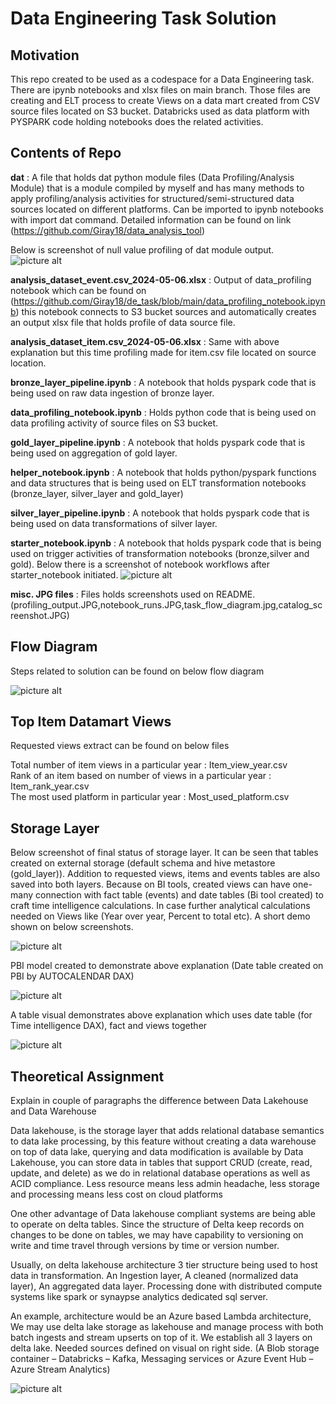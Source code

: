# Data Engineering Task Solution
## Motivation
This repo created to be used as a codespace for a Data Engineering task.
There are ipynb notebooks and xlsx files on main branch. Those files are creating and ELT process to create Views on a data mart created from CSV source files located on S3 bucket.
Databricks used as data platform with PYSPARK code holding notebooks does the related activities.

## Contents of Repo
**dat** : A file that holds dat python module files (Data Profiling/Analysis Module) that is a module compiled by myself and has many methods to apply profiling/analysis activities for structured/semi-structured data sources located on different platforms. Can be imported to ipynb notebooks with import dat command. Detailed information can be found on link (https://github.com/Giray18/data_analysis_tool)

Below is screenshot of null value profiling of dat module output.
![picture alt](profiling_output.JPG) 


**analysis_dataset_event.csv_2024-05-06.xlsx** : Output of data_profiling notebook which can be found on (https://github.com/Giray18/de_task/blob/main/data_profiling_notebook.ipynb) this notebook connects to S3 bucket sources and automatically creates an output xlsx file that holds profile of data source file.

**analysis_dataset_item.csv_2024-05-06.xlsx** : Same with above explanation but this time profiling made for item.csv file located on source location.

**bronze_layer_pipeline.ipynb** : A notebook that holds pyspark code that is being used on raw data ingestion of bronze layer.

**data_profiling_notebook.ipynb** : Holds python code that is being used on data profiling activity of source files on S3 bucket.

**gold_layer_pipeline.ipynb** : A notebook that holds pyspark code that is being used on aggregation of gold layer.

**helper_notebook.ipynb** : A notebook that holds python/pyspark functions and data structures that is being used on ELT transformation notebooks (bronze_layer, silver_layer and gold_layer)

**silver_layer_pipeline.ipynb** : A notebook that holds pyspark code that is being used on data transformations of silver layer.

**starter_notebook.ipynb** : A notebook that holds pyspark code that is being used on trigger activities of transformation notebooks (bronze,silver and gold).
Below there is a screenshot of notebook workflows after starter_notebook initiated.
![picture alt](notebook_runs.JPG) 

**misc. JPG files** : Files holds screenshots used on README. (profiling_output.JPG,notebook_runs.JPG,task_flow_diagram.jpg,catalog_screenshot.JPG)

## Flow Diagram
Steps related to solution can be found on below flow diagram

![picture alt](task_flow_diagram.jpg) 

## Top Item Datamart Views
Requested views extract can be found on below files

Total number of item views in a particular year : Item_view_year.csv <br>
Rank of an item based on number of views in a particular year : Item_rank_year.csv <br>
The most used platform in particular year : Most_used_platform.csv <br>


## Storage Layer
Below screenshot of final status of storage layer. It can be seen that tables created on external storage (default schema and hive metastore (gold_layer)). Addition to requested views, items and events tables are also saved into both layers. Because on BI tools, created views can have one-many connection with fact table (events) and date tables (Bi tool created) to craft time intelligence calculations. In case further analytical calculations needed on Views like (Year over year, Percent to total etc). A short demo shown on below screenshots.

![picture alt](catalog_screenshot.JPG) 

PBI model created to demonstrate above explanation (Date table created on PBI by AUTOCALENDAR DAX)

![picture alt](PBI_model.JPG) 

A table visual demonstrates above explanation which uses date table (for Time intelligence DAX), fact and views together

![picture alt](PBI_table.JPG) 


## Theoretical Assignment

Explain in couple of paragraphs the difference between Data Lakehouse and Data Warehouse

Data lakehouse, is the storage layer that adds relational database semantics to data lake processing, by this feature without creating a data warehouse on top of data lake, querying and data modification is available by Data Lakehouse, you can store data in tables that support CRUD (create, read, update, and delete) as we do in relational database operations as well as ACID compliance. Less resource means less admin headache, less storage and processing means less cost on cloud platforms

One other advantage of Data lakehouse compliant systems are being able to operate on delta tables. Since the structure of Delta keep records on changes to be done on tables, we may have capability to versioning on write and time travel through versions by time or version number.

Usually, on delta lakehouse architecture 3 tier structure being used to host data in transformation. An Ingestion layer, A cleaned (normalized data layer), An aggregated data layer. Processing done with distributed compute systems like spark or synaypse analytics dedicated sql server.

An example, architecture would be an Azure based Lambda architecture, We may use delta lake storage as lakehouse and manage process with both batch ingests and stream upserts on top of it. We establish all 3 layers on delta lake. Needed sources defined on visual on right side. (A Blob storage container – Databricks – Kafka, Messaging services or Azure Event Hub – Azure Stream Analytics)

![picture alt](architecture.png)






 
